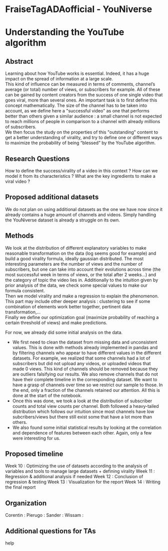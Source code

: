 # FraiseTagADAofficial - YouNiverse
# Understanding the YouTube algorithm

## Abstract
Learning about how YouTube works is essential. Indeed, it has a huge impact on the spread of information at a large scale.  
This kind of influence can be measured in terms of comments, channel’s average (or total) number of views, or subscribers for example. All of these can be gained by content creators from the success of one single video that goes viral, more than several ones. An important task is to first define this concept mathematically. The size of the channel has to be taken into account, as we define here a "successful video" as one that performs better than others given a similar audience : a small channel is not expected to reach millions of people in comparison to a channel with already millions of subscribers.  
We then focus the study on the properties of this "outstanding" content to get a better understanding of virality, and try to define one or different ways to maximize the probability of being “blessed” by the YouTube algorithm.

## Research Questions
How to define the success/virality of a video in this context ?
How can we model it from its characteristics ?
What are the key ingredients to make a viral video ?

## Proposed additional datasets
We do not plan on using additional datasets as the one we have now since it already contains a huge amount of channels and videos. Simply handling the YouNiverse dataset is already a struggle on its own. 

## Methods
We look at the distribution of different explanatory variables to make reasonable transformation on the data (log seems good for example) and build a good virality formula, ideally gaussian distributed. The most interesting parameters are the number of views and the number of subscribers, but one can take into account their evolutions across time (the most successful week in terms of views, or the total after 2 weeks…) and the category of topic the video lies in. Additionally to the intuition given by prior analysis of the data, we check some special values to make our formula consistent.  
Then we model virality and make a regression to explain the phenomenon. This part may include other deeper analysis : clustering to see if some combination of elements work better together, pertinent data transformation,…  
Finally we define our optimization goal (maximize probability of reaching a certain threshold of views) and make predictions.  

For now, we already did some initial analysis on the data.  
- We first need to clean the dataset from missing data and unconsistent values. This is done with methods already implemented in pandas and by filtering channels who appear to have different values in the different datasets. For example, we realized that some channels had a lot of subscribers but did not upload any videos, or uploaded videos that made 0 views. This kind of channels should be removed because they are outliers falsifying our results. We also remove channels that do not have their complete timeline in the corresponding dataset. We want to have a grasp of channels over time so we restrict our sample to those. In the end, only a fraction of the channels retained our attention. All this is done at the start of the notebook.
- Once this was done, we took a look at the distribution of subscriber counts and total view counts per channel. Both followed a heavy-tailed distribution which follows our intuition since most channels have low subcribers/views but there still exist some that have a lot more than others.
- We also found some initial statistical results by looking at the correlation and dependence of features between each other. Again, only a few were interesting for us.

## Proposed timeline
Week 10 : Optimizing the use of datasets according to the analysis of variables and tools to manage large datasets + defining virality
Week 11 : Regression & additional analysis if needed
Week 12 : Conclusion of regression & testing
Week 13 : Visualization for the report
Week 14 : Writing the final report


## Organization
Corentin :
Pierugo : 
Sander :
Wissam :

## Additional questions for TAs
help